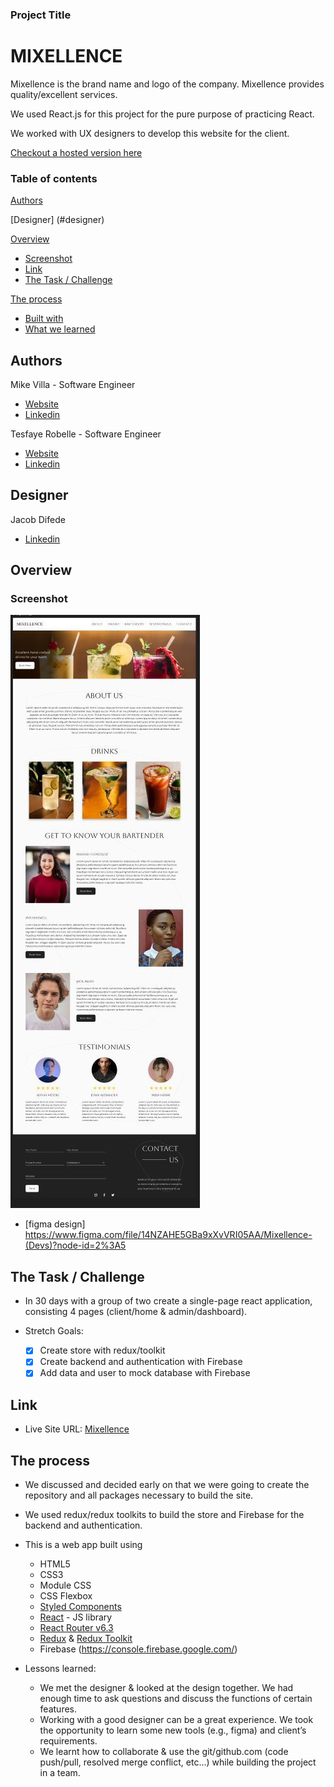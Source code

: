 ### Project Title

# MIXELLENCE

Mixellence is the brand name and logo of the company. Mixellence provides quality/excellent services. <br/>

We used React.js for this project for the pure purpose of practicing React. <br />

We worked with UX designers to develop this website for the client.

[Checkout a hosted version here](https://mixellence-67ae5.web.app/)

### Table of contents

 [Authors](#authors)

 [Designer] (#designer)

 [Overview](#overview)

  - [Screenshot](#screenshot)
  - [Link](#link)
  - [The Task / Challenge](#the-challenge)
  
 [The process](#the-process)

  - [Built with](#built-with)
  - [What we learned](#what-we-learned)

## Authors 

Mike Villa - Software Engineer

- [Website](https://mikegv.github.io/portfolio/)
- [Linkedin](https://www.linkedin.com/in/michael-villa-338a0567/)

Tesfaye Robelle - Software Engineer

- [Website](https://github.com/tdebella)
- [Linkedin](https://www.linkedin.com/in/tesfaye-robelle-4a2b7921a/)

## Designer

Jacob Difede

- [Linkedin](https://https://www.linkedin.com/in/jacob-difede-434955221/)

## Overview

### Screenshot

  ![screenshot](./figmaDesign/design.JPG)

- [figma design] https://www.figma.com/file/14NZAHE5GBa9xXvVRI05AA/Mixellence-(Devs)?node-id=2%3A5

## The Task / Challenge

- In 30 days with a group of two create a single-page react application, consisting 4 pages (client/home & admin/dashboard).

- Stretch Goals:

   - [x] Create store with redux/toolkit
   - [x] Create backend and authentication with Firebase
   - [x] Add data and user to mock database with Firebase

## Link

   - Live Site URL: [Mixellence](https://mixellence-67ae5.web.app/)

## The process

- We discussed and decided early on that we were going to create the repository and all packages necessary to build the site. <br/>

- We used redux/redux toolkits to build the store and Firebase for the backend and authentication.   

- This is a web app built using

   - HTML5
   - CSS3
   - Module CSS
   - CSS Flexbox
   - [Styled Components](https://styled-components.com/)
   - [React](https://reactjs.org/) - JS library
   - [React Router v6.3](https://reactrouter.com/)
   - [Redux](https://redux.js.org/) & [Redux Toolkit](https://redux-toolkit.js.org/)
   - Firebase (https://console.firebase.google.com/)

- Lessons learned:
   - We met the designer & looked at the design together. We  had enough time to ask questions and discuss the functions of certain features. 
   - Working with a good designer can be a great experience. We took the opportunity to learn some new tools (e.g., figma) and client’s requirements.
   - We learnt how to collaborate & use the git/github.com (code push/pull, resolved merge conflict, etc...) while building the project in a team. 
